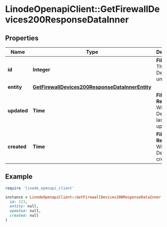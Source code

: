 # LinodeOpenapiClient::GetFirewallDevices200ResponseDataInner

## Properties

| Name | Type | Description | Notes |
| ---- | ---- | ----------- | ----- |
| **id** | **Integer** | __Filterable__ The Device&#39;s unique ID. | [optional] |
| **entity** | [**GetFirewallDevices200ResponseDataInnerEntity**](GetFirewallDevices200ResponseDataInnerEntity.md) |  | [optional] |
| **updated** | **Time** | __Filterable__, __Read-only__ When this Device was last updated. | [optional][readonly] |
| **created** | **Time** | __Filterable__, __Read-only__ When this Device was created. | [optional][readonly] |

## Example

```ruby
require 'linode_openapi_client'

instance = LinodeOpenapiClient::GetFirewallDevices200ResponseDataInner.new(
  id: 123,
  entity: null,
  updated: null,
  created: null
)
```

